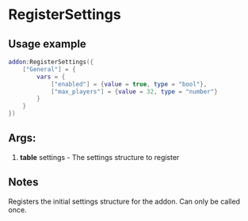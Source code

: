# RegisterSettings

## Usage example
```lua
addon:RegisterSettings({
    ["General"] = {
        vars = {
            ["enabled"] = {value = true, type = "bool"},
            ["max_players"] = {value = 32, type = "number"}
        }
    }
})
```

## Args:
1. **table** settings - The settings structure to register

## Notes
Registers the initial settings structure for the addon. Can only be called once.
